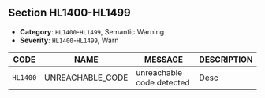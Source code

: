 ## Section HL1400-HL1499

- **Category**: `HL1400`-`HL1499`, Semantic Warning
- **Severity**: `HL1400`-`HL1499`, Warn

| CODE     | NAME                    | MESSAGE                          | DESCRIPTION |
| -------- | ----------------------- | -------------------------------- | ----------- |
| `HL1400` | UNREACHABLE_CODE        | unreachable code detected        | Desc        |